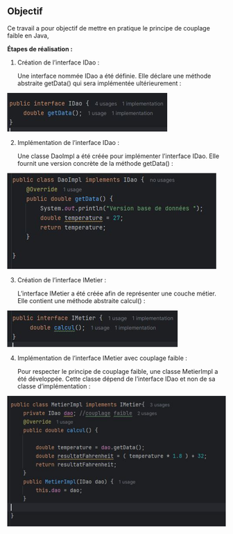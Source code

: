 ## Objectif

Ce travail a pour objectif de mettre en pratique le principe de couplage faible en Java,

**Étapes de réalisation :**

1. Création de l’interface IDao :

   Une interface nommée IDao a été définie. Elle déclare une méthode abstraite getData() qui sera implémentée ultérieurement :

![Interface IDao](captures/IDao-image1.JPG)

2. Implémentation de l’interface IDao :

   Une classe DaoImpl a été créée pour implémenter l’interface IDao. Elle fournit une version concrète de la méthode getData() :

![Implementation de l'interface IDao](captures/DaoImpl-image2.JPG)

3. Création de l’interface IMetier :

   L’interface IMetier a été créée afin de représenter une couche métier. Elle contient une méthode abstraite calcul() :

![Interface Imetier](captures/IMetier-image3.JPG)

4. Implémentation de l’interface IMetier avec couplage faible :

   Pour respecter le principe de couplage faible, une classe MetierImpl a été développée. Cette classe dépend de l’interface IDao et non de sa classe d’implémentation :

![Implementation de l'interface IMetier](captures/MetierImpl-image4.JPG)
